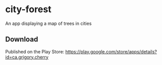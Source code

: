 # city-forest
An app displaying a map of trees in cities

## Download
Published on the Play Store: https://play.google.com/store/apps/details?id=ca.grigory.cherry
